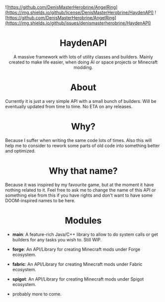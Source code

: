 ![https://github.com/DenisMasterHerobrine/AngelRing](https://img.shields.io/github/license/DenisMasterHerobrine/HaydenAPI) 
![https://github.com/DenisMasterHerobrine/AngelRing](https://img.shields.io/github/issues/denismasterherobrine/HaydenAPI)
<div align="center"> <h1>HaydenAPI</h1> </div>
<div align="center"> A massive framework with lots of utility classes and builders. Mainly created to make life easier, when doing AI or space projects or Minecraft modding. </div>

<div align="center"> <h1>About</h1> </div>
Currently it is just a very simple API with a small bunch of builders. Will be eventually updated from time to time. No ETA on any releases.

<div align="center"> <h1>Why?</h1> </div>
Because I suffer when writing the same code lots of times. Also this will help me to consider to rework some parts of old code into something better and optimized. 

<div align="center"> <h1>Why that name?</h1> </div>
Because it was inspired by my favourite game, but at the moment it have nothing related to it. Feel free to ask me to change the name of this API or something else from this if you have rights and don't want to have some DOOM-inspired names to be here.

<div align="center"> <h1>Modules</h1> </div>

- **main**: A feature-rich Java/C++ library to allow to do system calls or get builders for any tasks you wish to. Still WIP.

- **forge**: An API/Library for creating Minecraft mods under Forge ecosystem.

- **fabric**: An API/Library for creating Minecraft mods under Fabric ecosystem.

- **spigot**: An API/Library for creating Minecraft mods under Spigot ecosystem.

- probably more to come.

